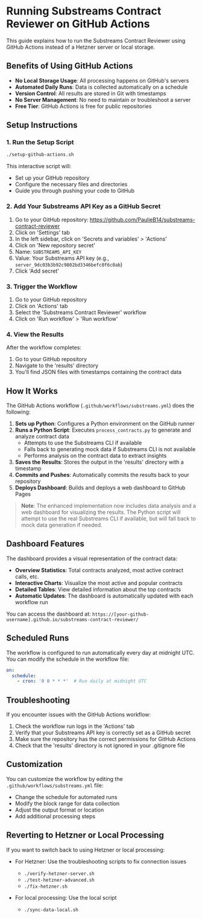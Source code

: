 # Running Substreams Contract Reviewer on GitHub Actions

This guide explains how to run the Substreams Contract Reviewer using GitHub Actions instead of a Hetzner server or local storage.

## Benefits of Using GitHub Actions

- **No Local Storage Usage**: All processing happens on GitHub's servers
- **Automated Daily Runs**: Data is collected automatically on a schedule
- **Version Control**: All results are stored in Git with timestamps
- **No Server Management**: No need to maintain or troubleshoot a server
- **Free Tier**: GitHub Actions is free for public repositories

## Setup Instructions

### 1. Run the Setup Script

```bash
./setup-github-actions.sh
```

This interactive script will:
- Set up your GitHub repository
- Configure the necessary files and directories
- Guide you through pushing your code to GitHub

### 2. Add Your Substreams API Key as a GitHub Secret

1. Go to your GitHub repository: https://github.com/PaulieB14/substreams-contract-reviewer
2. Click on 'Settings' tab
3. In the left sidebar, click on 'Secrets and variables' > 'Actions'
4. Click on 'New repository secret'
5. Name: `SUBSTREAMS_API_KEY`
6. Value: Your Substreams API key (e.g., `server_9dc03b3b92c9802bd3346befc0f6c0ab`)
7. Click 'Add secret'

### 3. Trigger the Workflow

1. Go to your GitHub repository
2. Click on 'Actions' tab
3. Select the 'Substreams Contract Reviewer' workflow
4. Click on 'Run workflow' > 'Run workflow'

### 4. View the Results

After the workflow completes:
1. Go to your GitHub repository
2. Navigate to the 'results' directory
3. You'll find JSON files with timestamps containing the contract data

## How It Works

The GitHub Actions workflow (`.github/workflows/substreams.yml`) does the following:

1. **Sets up Python**: Configures a Python environment on the GitHub runner
2. **Runs a Python Script**: Executes `process_contracts.py` to generate and analyze contract data
   - Attempts to use the Substreams CLI if available
   - Falls back to generating mock data if Substreams CLI is not available
   - Performs analysis on the contract data to extract insights
3. **Saves the Results**: Stores the output in the 'results' directory with a timestamp
4. **Commits and Pushes**: Automatically commits the results back to your repository
5. **Deploys Dashboard**: Builds and deploys a web dashboard to GitHub Pages

> **Note**: The enhanced implementation now includes data analysis and a web dashboard for visualizing the results. The Python script will attempt to use the real Substreams CLI if available, but will fall back to mock data generation if needed.

## Dashboard Features

The dashboard provides a visual representation of the contract data:

- **Overview Statistics**: Total contracts analyzed, most active contract calls, etc.
- **Interactive Charts**: Visualize the most active and popular contracts
- **Detailed Tables**: View detailed information about the top contracts
- **Automatic Updates**: The dashboard is automatically updated with each workflow run

You can access the dashboard at: `https://[your-github-username].github.io/substreams-contract-reviewer/`

## Scheduled Runs

The workflow is configured to run automatically every day at midnight UTC. You can modify the schedule in the workflow file:

```yaml
on:
  schedule:
    - cron: '0 0 * * *'  # Run daily at midnight UTC
```

## Troubleshooting

If you encounter issues with the GitHub Actions workflow:

1. Check the workflow run logs in the 'Actions' tab
2. Verify that your Substreams API key is correctly set as a GitHub secret
3. Make sure the repository has the correct permissions for GitHub Actions
4. Check that the 'results' directory is not ignored in your .gitignore file

## Customization

You can customize the workflow by editing the `.github/workflows/substreams.yml` file:

- Change the schedule for automated runs
- Modify the block range for data collection
- Adjust the output format or location
- Add additional processing steps

## Reverting to Hetzner or Local Processing

If you want to switch back to using Hetzner or local processing:

- For Hetzner: Use the troubleshooting scripts to fix connection issues
  - `./verify-hetzner-server.sh`
  - `./test-hetzner-advanced.sh`
  - `./fix-hetzner.sh`

- For local processing: Use the local script
  - `./sync-data-local.sh`

